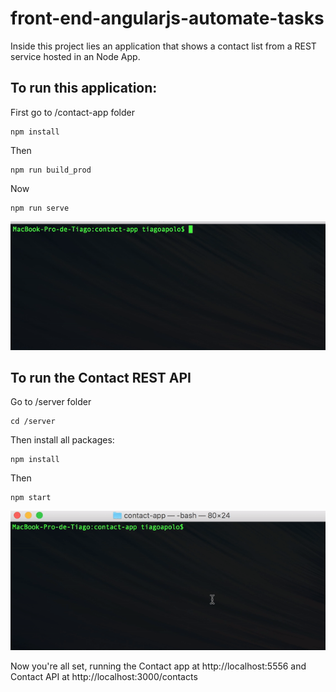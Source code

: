 # front-end-angularjs-automate-tasks


Inside this project lies an application that shows a contact list from a REST service hosted in an Node App.

##  To run this application:

First go to /contact-app folder
```
npm install
```
Then
```
npm run build_prod
```
Now
```
npm run serve
```
![alt tag](https://raw.githubusercontent.com/tiagoapolo/front-end-angularjs-automate-tasks/master/contact.gif)

##  To run the Contact REST API

Go to /server folder
```
cd /server
```
Then install all packages:
```
npm install
```
Then 
```
npm start
```
![alt tag](https://raw.githubusercontent.com/tiagoapolo/front-end-angularjs-automate-tasks/master/node.gif)

Now you're all set, running the Contact app at http://localhost:5556 and Contact API at http://localhost:3000/contacts

